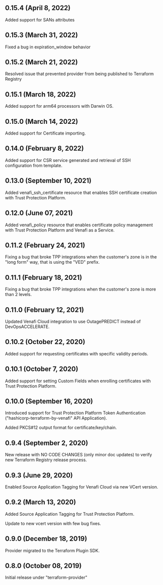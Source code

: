 ## 0.15.4 (April 8, 2022)

Added support for SANs attributes

## 0.15.3 (March 31, 2022)

Fixed a bug in expiration_window behavior

## 0.15.2 (March 21, 2022)

Resolved issue that prevented provider from being published to Terraform Registry

## 0.15.1 (March 18, 2022)

Added support for arm64 processors with Darwin OS.

## 0.15.0 (March 14, 2022)

Added support for Certificate importing.

## 0.14.0 (February 8, 2022)

Added support for CSR service generated and retrieval of SSH configuration from template.

## 0.13.0 (September 10, 2021)

Added venafi_ssh_certificate resource that enables SSH certificate creation with Trust Protection Platform.

## 0.12.0 (June 07, 2021)

Added venafi_policy resource that enables certificate policy management with Trust Protection Platform and Venafi as a Service.

## 0.11.2 (February 24, 2021)

Fixing a bug that broke TPP integrations when the customer's zone is in the "long form" way, that is using the "VED" prefix.

## 0.11.1 (February 18, 2021)

Fixing a bug that broke TPP integrations when the customer's zone is more than 2 levels.

## 0.11.0 (February 12, 2021)

Updated Venafi Cloud integration to use OutagePREDICT instead of DevOpsACCELERATE.

## 0.10.2 (October 22, 2020)

Added support for requesting certificates with specific validity periods.

## 0.10.1 (October 7, 2020)

Added support for setting Custom Fields when enrolling certificates with Trust Protection Platform.

## 0.10.0 (September 16, 2020)

Introduced support for Trust Protection Platform Token Authentication ("hashicorp-terraform-by-venafi" API Application).

Added PKCS#12 output format for certificate/key/chain.

## 0.9.4 (September 2, 2020)

New release with NO CODE CHANGES (only minor doc updates) to verify new Terraform Registry release process.

## 0.9.3 (June 29, 2020)

Enabled Source Application Tagging for Venafi Cloud via new VCert version.

## 0.9.2 (March 13, 2020)

Added Source Application Tagging for Trust Protection Platform.

Update to new vcert version with few bug fixes.

## 0.9.0 (December 18, 2019)

Provider migrated to the Terraform Plugin SDK.

## 0.8.0 (October 08, 2019)

Initial release under "terraform-provider"
